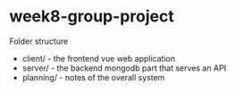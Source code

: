 # week8-group-project

Folder structure

* client/ - the frontend vue web application
* server/ - the backend mongodb part that serves an API
* planning/ - notes of the overall system



